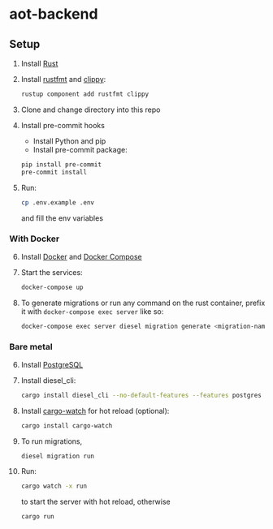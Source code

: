 # aot-backend

## Setup

1. Install [Rust](https://www.rust-lang.org/tools/install)
2. Install [rustfmt](https://github.com/rust-lang/rustfmt) and [clippy](https://github.com/rust-lang/rust-clippy):

    ```bash
    rustup component add rustfmt clippy
    ```

3. Clone and change directory into this repo
4. Install pre-commit hooks
    - Install Python and pip
    - Install pre-commit package:

    ```bash
    pip install pre-commit
    pre-commit install
    ```

5. Run:

    ```bash
    cp .env.example .env
    ```

    and fill the env variables

<!-- markdownlint-disable MD029 -->

### With Docker

6. Install [Docker](https://docs.docker.com/engine/install/) and [Docker Compose](https://docs.docker.com/compose/install/)
7. Start the services:

    ```bash
    docker-compose up
    ```

8. To generate migrations or run any command on the rust container, prefix it with `docker-compose exec server` like so:

    ```bash
    docker-compose exec server diesel migration generate <migration-name>
    ```

### Bare metal

6. Install [PostgreSQL](https://www.postgresql.org/download/)
7. Install diesel_cli:

    ```bash
    cargo install diesel_cli --no-default-features --features postgres
    ```

8. Install [cargo-watch](https://github.com/watchexec/cargo-watch) for hot reload (optional):

    ```bash
    cargo install cargo-watch
    ```

9. To run migrations,

    ```bash
    diesel migration run
    ```

10. Run:

    ```bash
    cargo watch -x run
    ```

    to start the server with hot reload, otherwise

    ```bash
    cargo run
    ```
